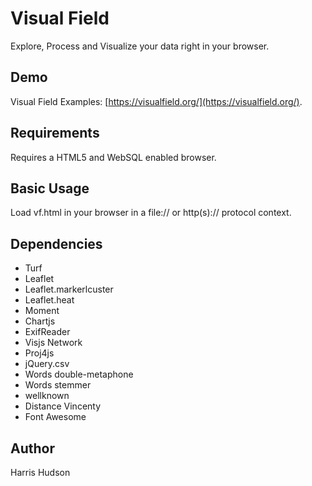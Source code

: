 # Visual Field
Explore, Process and Visualize your data right in your browser.

## Demo
Visual Field Examples: [https://visualfield.org/](https://visualfield.org/).

## Requirements
Requires a HTML5 and WebSQL enabled browser.

## Basic Usage
Load vf.html in your browser in a file:// or http(s):// protocol context.

## Dependencies
- Turf
- Leaflet
- Leaflet.markerlcuster
- Leaflet.heat
- Moment
- Chartjs
- ExifReader
- Visjs Network
- Proj4js
- jQuery.csv
- Words double-metaphone
- Words stemmer
- wellknown
- Distance Vincenty
- Font Awesome

## Author 
Harris Hudson
